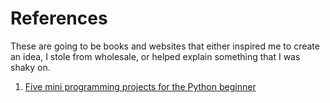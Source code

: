 # References

These are going to be books and websites that either inspired me to create an idea, I stole from wholesale, or helped explain something that I was shaky on.

1. [Five mini programming projects for the Python beginner](https://knightlab.northwestern.edu/2014/06/05/five-mini-programming-projects-for-the-python-beginner/)